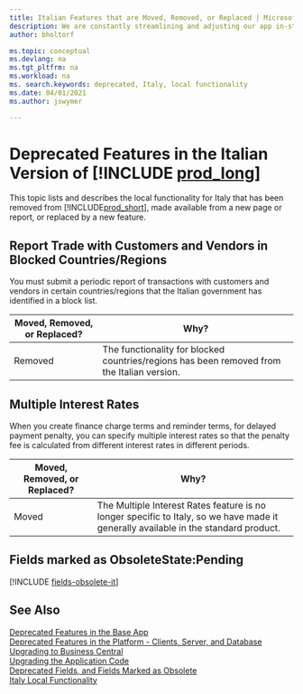 ```yaml
---
title: Italian Features that are Moved, Removed, or Replaced | Microsoft Docs
description: We are constantly streamlining and adjusting our app in-step with market developments. Read about the features for Italy that we have moved, removed, or replaced.
author: bholtorf

ms.topic: conceptual
ms.devlang: na
ms.tgt_pltfrm: na
ms.workload: na
ms. search.keywords: deprecated, Italy, local functionality
ms.date: 04/01/2021
ms.author: jswymer

---
```


# Deprecated Features in the Italian Version of [!INCLUDE [prod_long](../developer/includes/prod_long.md)]
This topic lists and describes the local functionality for Italy that has been removed from [!INCLUDE[prod_short](../developer/includes/prod_short.md)], made available from a new page or report, or replaced by a new feature.

## Report Trade with Customers and Vendors in Blocked Countries/Regions
You must submit a periodic report of transactions with customers and vendors in certain countries/regions that the Italian government has identified in a block list.

|Moved, Removed, or Replaced?|Why?|
|----|----|
|Removed| The functionality for blocked countries/regions has been removed from the Italian version.|

## Multiple Interest Rates
When you create finance charge terms and reminder terms, for delayed payment penalty, you can specify multiple interest rates so that the penalty fee is calculated from different interest rates in different periods.

|Moved, Removed, or Replaced?|Why?|
|----|----|
|Moved| The Multiple Interest Rates feature is no longer specific to Italy, so we have made it generally available in the standard product. |

## Fields marked as ObsoleteState:Pending

[!INCLUDE [fields-obsolete-it](../includes/fields-obsolete-it.md)]

## See Also

[Deprecated Features in the Base App](deprecated-features-w1.md)  
[Deprecated Features in the Platform - Clients, Server, and Database](deprecated-features-platform.md)  
[Upgrading to Business Central](upgrading-to-business-central.md)  
[Upgrading the Application Code](upgrading-the-application-code.md)  
[Deprecated Fields, and Fields Marked as Obsolete](deprecated-fields.md)  
[Italy Local Functionality](/dynamics365/business-central/LocalFunctionality/Italy/italy-local-functionality)  
